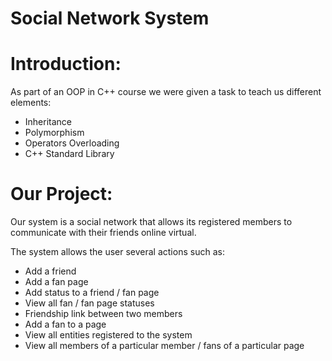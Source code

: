 # Social Network System

# Introduction:
As part of an OOP in C++ course we were given a task to teach us different elements:
* Inheritance
* Polymorphism
* Operators Overloading
* C++ Standard Library

# Our Project:
Our system is a social network that allows its registered members to communicate with their friends online
virtual.

The system allows the user several actions such as:
* Add a friend
* Add a fan page
* Add status to a friend / fan page
* View all fan / fan page statuses
* Friendship link between two members
* Add a fan to a page
* View all entities registered to the system
* View all members of a particular member / fans of a particular page




